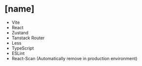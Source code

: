 # [name]

- Vite
- React
- Zustand
- Tanstack Router
- Less
- TypeScript
- ESLint
- React-Scan (Automatically remove in production environment)
